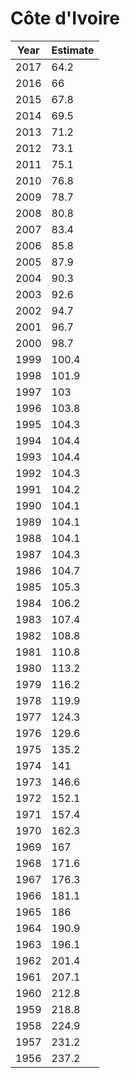 # Côte d'Ivoire

| Year | Estimate |
| ---- | -------- |
| 2017 | 64.2 |
| 2016 | 66 |
| 2015 | 67.8 |
| 2014 | 69.5 |
| 2013 | 71.2 |
| 2012 | 73.1 |
| 2011 | 75.1 |
| 2010 | 76.8 |
| 2009 | 78.7 |
| 2008 | 80.8 |
| 2007 | 83.4 |
| 2006 | 85.8 |
| 2005 | 87.9 |
| 2004 | 90.3 |
| 2003 | 92.6 |
| 2002 | 94.7 |
| 2001 | 96.7 |
| 2000 | 98.7 |
| 1999 | 100.4 |
| 1998 | 101.9 |
| 1997 | 103 |
| 1996 | 103.8 |
| 1995 | 104.3 |
| 1994 | 104.4 |
| 1993 | 104.4 |
| 1992 | 104.3 |
| 1991 | 104.2 |
| 1990 | 104.1 |
| 1989 | 104.1 |
| 1988 | 104.1 |
| 1987 | 104.3 |
| 1986 | 104.7 |
| 1985 | 105.3 |
| 1984 | 106.2 |
| 1983 | 107.4 |
| 1982 | 108.8 |
| 1981 | 110.8 |
| 1980 | 113.2 |
| 1979 | 116.2 |
| 1978 | 119.9 |
| 1977 | 124.3 |
| 1976 | 129.6 |
| 1975 | 135.2 |
| 1974 | 141 |
| 1973 | 146.6 |
| 1972 | 152.1 |
| 1971 | 157.4 |
| 1970 | 162.3 |
| 1969 | 167 |
| 1968 | 171.6 |
| 1967 | 176.3 |
| 1966 | 181.1 |
| 1965 | 186 |
| 1964 | 190.9 |
| 1963 | 196.1 |
| 1962 | 201.4 |
| 1961 | 207.1 |
| 1960 | 212.8 |
| 1959 | 218.8 |
| 1958 | 224.9 |
| 1957 | 231.2 |
| 1956 | 237.2 |
